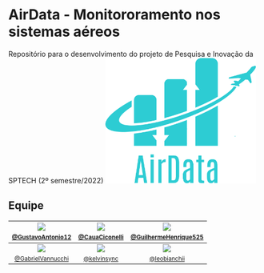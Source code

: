   # AirData - Monitororamento nos sistemas aéreos
Repositório para o desenvolvimento do projeto de Pesquisa e Inovação da SPTECH (2º semestre/2022)
<img src="Documentos/img/LogoEmpresa.png" alt="LogoEmpresa" style="height: 250px; "/>
## Equipe 



| [<img src="https://avatars.githubusercontent.com/GustavoAntonio12" width="100"><br><small>@GustavoAntonio12</small>](https://github.com/GustavoAntonio12)| [<img src="https://avatars.githubusercontent.com/CauaCiconelli" width="115"><br><small>@CauaCiconelli</small>](https://github.com/CauaCiconelli)  | [<img src="https://avatars.githubusercontent.com/GuilhermeHenrique525" width="115"><br><small>@GuilhermeHenrique525</small>](https://github.com/GuilhermeHenrique525) | 
| :---: | :---: | :---: | 
| [<img src="https://avatars.githubusercontent.com/GabrielVannucchi" width="115"><br><small>@GabrielVannucchi</small>](https://github.com/GabrielVannucchi) | [<img src="https://avatars.githubusercontent.com/kelvinsync" width="115"><br><small>@kelvinsync</small>](https://github.com/kelvinsync) | [<img src="https://avatars.githubusercontent.com/leobianchii" width="115"><br><small>@leobianchii</small>](https://github.com/leobianchii) 

